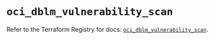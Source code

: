 # `oci_dblm_vulnerability_scan`

Refer to the Terraform Registry for docs: [`oci_dblm_vulnerability_scan`](https://registry.terraform.io/providers/oracle/oci/7.19.0/docs/resources/dblm_vulnerability_scan).
